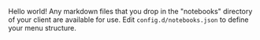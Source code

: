 Hello world! Any markdown files that you drop in the "notebooks"
directory of your client are available for use. Edit
`config.d/notebooks.json` to define your menu structure.
